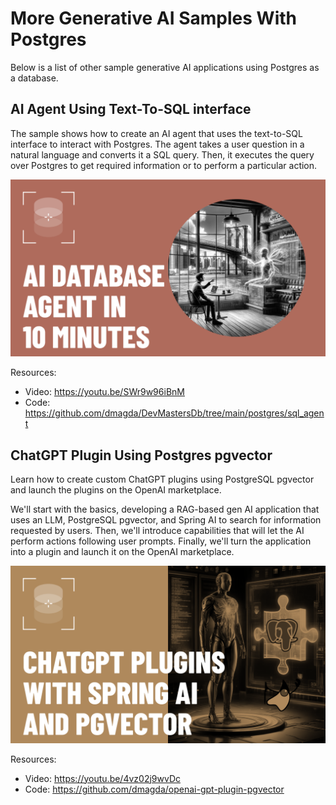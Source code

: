 # More Generative AI Samples With Postgres

Below is a list of other sample generative AI applications using Postgres as a database.

## AI Agent Using Text-To-SQL interface

The sample shows how to create an AI agent that uses the text-to-SQL interface to interact with Postgres. The agent takes a user question in a natural language and converts it a SQL query. Then, it executes the query over Postgres to get required information or to perform a particular action.

[![@DevMastersDB](https://github.com/dmagda/just-use-postgres-book/blob/main/ai_samples/images/text-to-sql-agent.png)](https://youtu.be/SWr9w96iBnM)

Resources:

* Video: https://youtu.be/SWr9w96iBnM
* Code: https://github.com/dmagda/DevMastersDb/tree/main/postgres/sql_agent

## ChatGPT Plugin Using Postgres pgvector

Learn how to create custom ChatGPT plugins using PostgreSQL pgvector and launch the plugins on the OpenAI marketplace.

We'll start with the basics, developing a RAG-based gen AI application that uses an LLM, PostgreSQL pgvector, and Spring AI to search for information requested by users. Then, we'll introduce capabilities that will let the AI perform actions following user prompts. Finally, we'll turn the application into a plugin and launch it on the OpenAI marketplace.

[![@DevMastersDB](https://github.com/dmagda/just-use-postgres-book/blob/main/ai_samples/images/chatgpt-pluging-with-postgres.png)](https://youtu.be/4vz02j9wvDc)

Resources:

* Video: https://youtu.be/4vz02j9wvDc
* Code: https://github.com/dmagda/openai-gpt-plugin-pgvector
